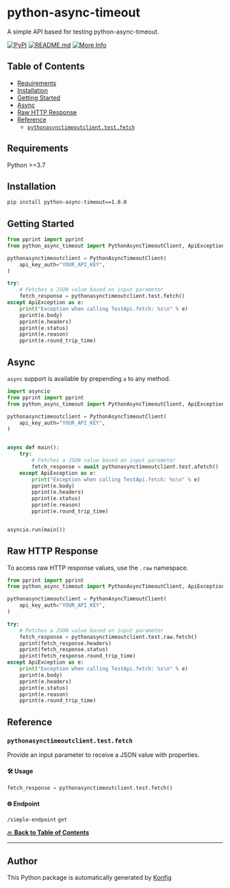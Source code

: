 # python-async-timeout<a id="python-async-timeout"></a>

A simple API based for testing python-async-timeout.


[![PyPI](https://img.shields.io/badge/PyPI-v1.0.0-blue)](https://pypi.org/project/python-async-timeout/1.0.0)
[![README.md](https://img.shields.io/badge/README-Click%20Here-green)](https://github.com/konfig-dev/konfig/tree/main/python#readme)
[![More Info](https://img.shields.io/badge/More%20Info-Click%20Here-orange)](http://example.com/support)

## Table of Contents<a id="table-of-contents"></a>

<!-- toc -->

- [Requirements](#requirements)
- [Installation](#installation)
- [Getting Started](#getting-started)
- [Async](#async)
- [Raw HTTP Response](#raw-http-response)
- [Reference](#reference)
  * [`pythonasynctimeoutclient.test.fetch`](#pythonasynctimeoutclienttestfetch)

<!-- tocstop -->

## Requirements<a id="requirements"></a>

Python >=3.7

## Installation<a id="installation"></a>

```sh
pip install python-async-timeout==1.0.0
```

## Getting Started<a id="getting-started"></a>

```python
from pprint import pprint
from python_async_timeout import PythonAsyncTimeoutClient, ApiException

pythonasynctimeoutclient = PythonAsyncTimeoutClient(
    api_key_auth="YOUR_API_KEY",
)

try:
    # Fetches a JSON value based on input parameter
    fetch_response = pythonasynctimeoutclient.test.fetch()
except ApiException as e:
    print("Exception when calling TestApi.fetch: %s\n" % e)
    pprint(e.body)
    pprint(e.headers)
    pprint(e.status)
    pprint(e.reason)
    pprint(e.round_trip_time)
```

## Async<a id="async"></a>

`async` support is available by prepending `a` to any method.

```python
import asyncio
from pprint import pprint
from python_async_timeout import PythonAsyncTimeoutClient, ApiException

pythonasynctimeoutclient = PythonAsyncTimeoutClient(
    api_key_auth="YOUR_API_KEY",
)


async def main():
    try:
        # Fetches a JSON value based on input parameter
        fetch_response = await pythonasynctimeoutclient.test.afetch()
    except ApiException as e:
        print("Exception when calling TestApi.fetch: %s\n" % e)
        pprint(e.body)
        pprint(e.headers)
        pprint(e.status)
        pprint(e.reason)
        pprint(e.round_trip_time)


asyncio.run(main())
```

## Raw HTTP Response<a id="raw-http-response"></a>

To access raw HTTP response values, use the `.raw` namespace.

```python
from pprint import pprint
from python_async_timeout import PythonAsyncTimeoutClient, ApiException

pythonasynctimeoutclient = PythonAsyncTimeoutClient(
    api_key_auth="YOUR_API_KEY",
)

try:
    # Fetches a JSON value based on input parameter
    fetch_response = pythonasynctimeoutclient.test.raw.fetch()
    pprint(fetch_response.headers)
    pprint(fetch_response.status)
    pprint(fetch_response.round_trip_time)
except ApiException as e:
    print("Exception when calling TestApi.fetch: %s\n" % e)
    pprint(e.body)
    pprint(e.headers)
    pprint(e.status)
    pprint(e.reason)
    pprint(e.round_trip_time)
```


## Reference<a id="reference"></a>
### `pythonasynctimeoutclient.test.fetch`<a id="pythonasynctimeoutclienttestfetch"></a>

Provide an input parameter to receive a JSON value with properties.

#### 🛠️ Usage<a id="🛠️-usage"></a>

```python
fetch_response = pythonasynctimeoutclient.test.fetch()
```

#### 🌐 Endpoint<a id="🌐-endpoint"></a>

`/simple-endpoint` `get`

[🔙 **Back to Table of Contents**](#table-of-contents)

---


## Author<a id="author"></a>
This Python package is automatically generated by [Konfig](https://konfigthis.com)
